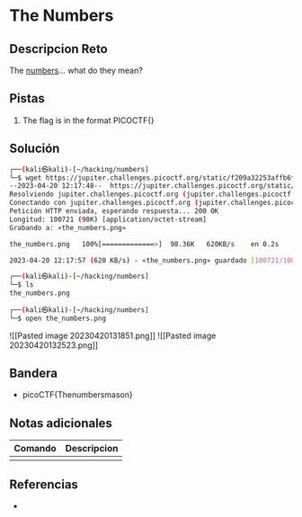 # The Numbers

## Descripcion Reto
The [numbers](https://jupiter.challenges.picoctf.org/static/f209a32253affb6f547a585649ba4fda/the_numbers.png)... what do they mean?

## Pistas
1. The flag is in the format PICOCTF{}

## Solución
```bash
┌──(kali㉿kali)-[~/hacking/numbers]
└─$ wget https://jupiter.challenges.picoctf.org/static/f209a32253affb6f547a585649ba4fda/the_numbers.png
--2023-04-20 12:17:48--  https://jupiter.challenges.picoctf.org/static/f209a32253affb6f547a585649ba4fda/the_numbers.png
Resolviendo jupiter.challenges.picoctf.org (jupiter.challenges.picoctf.org)... 3.131.60.8
Conectando con jupiter.challenges.picoctf.org (jupiter.challenges.picoctf.org)[3.131.60.8]:443... conectado.
Petición HTTP enviada, esperando respuesta... 200 OK
Longitud: 100721 (98K) [application/octet-stream]
Grabando a: «the_numbers.png»

the_numbers.png   100%[=============>]  98.36K   620KB/s    en 0.2s    

2023-04-20 12:17:57 (620 KB/s) - «the_numbers.png» guardado [100721/100721]

┌──(kali㉿kali)-[~/hacking/numbers]
└─$ ls        
the_numbers.png
                                                                        
┌──(kali㉿kali)-[~/hacking/numbers]
└─$ open the_numbers.png 
```
![[Pasted image 20230420131851.png]]
![[Pasted image 20230420132523.png]]

## Bandera
* picoCTF{Thenumbersmason}

## Notas adicionales
| Comando | Descripcion |
|---------|-------------|
|  |  |

## Referencias
- []()